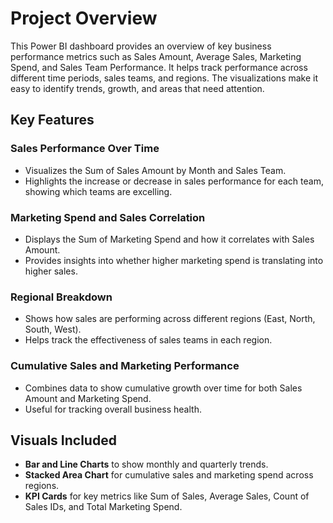 # Project Overview

This Power BI dashboard provides an overview of key business performance metrics such as Sales Amount, Average Sales, Marketing Spend, and Sales Team Performance. It helps track performance across different time periods, sales teams, and regions. The visualizations make it easy to identify trends, growth, and areas that need attention.

## Key Features

### Sales Performance Over Time
- Visualizes the Sum of Sales Amount by Month and Sales Team.
- Highlights the increase or decrease in sales performance for each team, showing which teams are excelling.

### Marketing Spend and Sales Correlation
- Displays the Sum of Marketing Spend and how it correlates with Sales Amount.
- Provides insights into whether higher marketing spend is translating into higher sales.

### Regional Breakdown
- Shows how sales are performing across different regions (East, North, South, West).
- Helps track the effectiveness of sales teams in each region.

### Cumulative Sales and Marketing Performance
- Combines data to show cumulative growth over time for both Sales Amount and Marketing Spend.
- Useful for tracking overall business health.

## Visuals Included
- **Bar and Line Charts** to show monthly and quarterly trends.
- **Stacked Area Chart** for cumulative sales and marketing spend across regions.
- **KPI Cards** for key metrics like Sum of Sales, Average Sales, Count of Sales IDs, and Total Marketing Spend.
